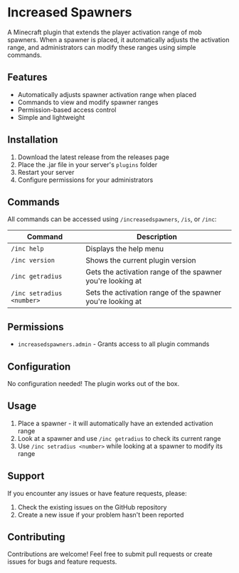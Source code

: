 # Increased Spawners

A Minecraft plugin that extends the player activation range of mob spawners. When a spawner is placed, it automatically adjusts the activation range, and administrators can modify these ranges using simple commands.

## Features

- Automatically adjusts spawner activation range when placed
- Commands to view and modify spawner ranges
- Permission-based access control
- Simple and lightweight

## Installation

1. Download the latest release from the releases page
2. Place the .jar file in your server's `plugins` folder
3. Restart your server
4. Configure permissions for your administrators

## Commands

All commands can be accessed using `/increasedspawners`, `/is`, or `/inc`:

| Command | Description |
|---------|-------------|
| `/inc help` | Displays the help menu |
| `/inc version` | Shows the current plugin version |
| `/inc getradius` | Gets the activation range of the spawner you're looking at |
| `/inc setradius <number>` | Sets the activation range of the spawner you're looking at |

## Permissions

- `increasedspawners.admin` - Grants access to all plugin commands

## Configuration

No configuration needed! The plugin works out of the box.

## Usage

1. Place a spawner - it will automatically have an extended activation range
2. Look at a spawner and use `/inc getradius` to check its current range
3. Use `/inc setradius <number>` while looking at a spawner to modify its range

## Support

If you encounter any issues or have feature requests, please:
1. Check the existing issues on the GitHub repository
2. Create a new issue if your problem hasn't been reported

## Contributing

Contributions are welcome! Feel free to submit pull requests or create issues for bugs and feature requests.
